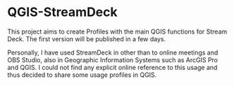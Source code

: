 # QGIS-StreamDeck
This project aims to create Profiles with the main QGIS functions for Stream Deck.
The first version will be published in a few days.

Personally, I have used StreamDeck in other than to online meetings and OBS Studio, also in Geographic Information Systems such as ArcGIS Pro and QGIS.
I could not find any explicit online reference to this usage and thus decided to share some usage profiles in QGIS.

